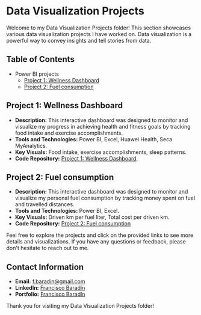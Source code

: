 # Data Visualization Projects

Welcome to my Data Visualization Projects folder! This section showcases various data visualization projects I have worked on. Data visualization is a powerful way to convey insights and tell stories from data.

## Table of Contents
- Power BI projects
  + [Project 1: Wellness Dashboard](https://github.com/FBaradin/Data-Analyst-Portfolio/blob/main/Data-Visualization-Projects/Wellness-Dashboard.md)
  + [Project 2: Fuel consumption](https://github.com/FBaradin/Data-Analyst-Portfolio/blob/main/Data-Visualization-Projects/Fuel-Consumption.md)

## Project 1: Wellness Dashboard
- **Description:** This interactive dashboard was designed to monitor and visualize my progress in achieving health and fitness goals by tracking food intake and exercise accomplishments.
- **Tools and Technologies:** Power BI, Excel, Huawei Health, Seca MyAnalytics.
- **Key Visuals:** Food intake, exercise accomplishments, sleep patterns.
- **Code Repository:** [Project 1: Wellness Dashboard](https://github.com/FBaradin/Data-Analyst-Portfolio/blob/main/Data-Visualization-Projects/Wellness-Dashboard.md).

## Project 2: Fuel consumption
- **Description:** This interactive dashboard was designed to monitor and visualize my personal fuel consumption by tracking money spent on fuel and travelled distances.
- **Tools and Technologies:** Power BI, Excel.
- **Key Visuals:** Driven km per fuel liter, Total cost per driven km.
- **Code Repository:** [Project 2: Fuel consumption](https://github.com/FBaradin/Data-Analyst-Portfolio/blob/main/Data-Visualization-Projects/Fuel-Consumption.md)

Feel free to explore the projects and click on the provided links to see more details and visualizations. If you have any questions or feedback, please don't hesitate to reach out to me.

## Contact Information
- **Email:** [f.baradin@gmail.com](mailto:f.baradin@gmail.com)
- **LinkedIn:** [Francisco Baradín](https://www.linkedin.com/in/franciscobaradin13256664/)
- **Portfolio:** [Francisco Baradín](https://github.com/FBaradin/Data-Analyst-Portfolio)

Thank you for visiting my Data Visualization Projects folder!
